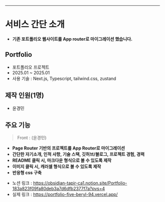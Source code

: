 ---
# 서비스 간단 소개

* **기존 포트폴리오 웹사이트를 App router로 마이그레이션 했습니다.**

## Portfolio
* 포트폴리오 프로젝트
* 2025.01 ~ 2025.01
* 사용 기술 : Next.js, Typescript, tailwind.css, zustand

## 제작 인원(1명)
* 윤경민

## 주요 기능

> Front : (윤경민)

- **Page Router 기반의 프로젝트를 App Router로 마이그레이션**
- **간단한 자기소개, 인적 사항, 기술 스택, 깃허브/블로그, 프로젝트 경험, 경력**
- **README 클릭 시, 마크다운 형식으로 볼 수 있도록 제작**
- **이미지 클릭 시, 캐러셀 형식으로 볼 수 있도록 제작**
- **반응형 css 구축**

    
* 노션 링크 : https://obsidian-tapir-ca1.notion.site/Portfolio-183a823f09fa80deb3a7d6dfb2377f7a?pvs=4
* 실제 링크 : https://portfolio-five-beryl-94.vercel.app/
